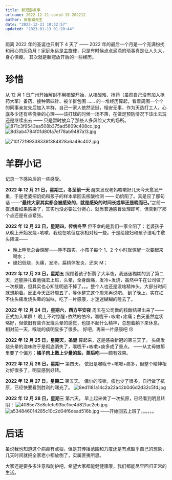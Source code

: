 ```yaml
---
title: 新冠那点事
urlname: 2022-12-21-covid-19-202212
author: 章鱼猫先生
date: "2022-12-21 10:32:57"
updated: "2023-01-13 01:20:44"
---
```


距离 2022 年的圣诞也只剩下 4 天了 —— 2022 年的最后一个月是一个充满纷扰和闹心的灰色月！家庭永远是主旋律，只是有时候点点滴滴的琐事真是让人头大，身心俱疲。
其次就是新冠放开后的一些经历。

# 珍惜

从 12 月 1 日广州开始解封不用核酸开始，从核酸难、抢药（虽然自己没有加入抢药大军）备药、接种第四针、被羊群包围 ...... 的一堆经历算起，看着周围一个个的同事亲友先后加入羊群，自己一家人依然坚挺，相安无事，作为天选打工人，心底多少还有些侥幸的心理——该打球的时候一场不落，在做足预防情况下该出去玩还是继续出去 —— 只是暂时放弃了那些人多风险又大的场所。
![871c3f9543ea508b375ad5609c408cc.jpg](https://shub-1251708715.cos.ap-guangzhou.myqcloud.com/elog-cookbook-img/FqNT7d4e9nwmkYhHHM0AI5LaE57q.jpeg)
![8d3ab4784f01d80fa7ef78ab9487a13.jpg](https://shub-1251708715.cos.ap-guangzhou.myqcloud.com/elog-cookbook-img/Fm5-9BT7zcBsr8brMDw2Fo6GfWjU.jpeg)

![710f72f99338338f384828a6a49c402.jpg](https://shub-1251708715.cos.ap-guangzhou.myqcloud.com/elog-cookbook-img/FlTU3NvkQH5CydjWBnvLq8eCldUw.jpeg)

# 羊群小记

记录一下感染后的一些感受。

**2022 年 12 月 21 日，星期三，冬至前一天**
醒来发现老妈咳嗽好几天今天愈发严重，于是老婆把奶奶和孩子的样本拿回去核酸检测 —— 奶奶阳了。真是应了那句话 ——“**最终大家其实都会被感染的，就是感染的时间长或早还是晚而已。**”之前一直想着如果感染了，其实也没必要过分担心，就当普通感冒处理即可，但真到了那个点还是有点紧张。

**2022 年 12 月 22 日，星期四，传统冬至**
但不幸的是我们一家全阳了：老婆孩子从晚上开始发烧+咳嗽，我也在咳但症状相对轻一些。于是给媳妇和孩子湿毛巾敷头降温——

- 晚上睡觉总会惊醒——睡不踏实，小孩子每个 1、2 个小时就惊醒一次要起来喝水；
- 媳妇低烧，头痛，发冷，扁桃体发炎，还来 M；

**2022 年 12 月 23 日，星期五**
照顾着孩子折腾了大半夜，我迷迷糊糊的到了第二天，还能挣扎着勉强去上班，头晕，全身酸痛，发冷+发烧，虽然中午在公司做了一次核酸，但其实也心知肚明逃不掉了。。。整个人也还是没啥精神头，大部分时间就想躺着。反正今天正好周五了，等休整完这个周末再说吧。
到了晚上，实在扛不住头痛发烧头晕的滋味，吃了一片感康，才迷迷糊糊的睡去了。

**2022 年 12 月 24 日，星期六，西方平安夜**
周五在公司做的核酸结果出来了——正式加入羊群！
晚上不时惊醒+依然的怕冷，喉咙干+咳嗽+疼痛；白天虽然症状略好，但依旧有些许发烧头晕的感觉，也提不起什么精神，总想着躺下来休息。
相对前一天，喉咙的痰明显多了很多。
好吧，再来一片感康吧 😢

**2022 年 12 月 25 日，星期天，圣诞**
算起来，这是感染新冠的第三天了。
头痛发烧头晕的滋味终于是彻底消失了，喉咙干+咳嗽+痰多成了重点。
——从丈母娘那里要了个偏方：**橘子肉上撒上少量的盐，蒸后吃**——颇有效果。

**2022 年 12 月 26 日，星期一**
第四天。
依旧是喉咙干+咳嗽+痰多，但整个精神相对好很多了，明显感到好转。

**2022 年 12 月 27 日，星期二**
第五天。
偶尔的咳嗽，痰也少了很多，自行做了抗原，已经快要看到胜利的曙光了。
![8ed1181a14c2a22a42b0d6d2d32c5fd.jpg](https://shub-1251708715.cos.ap-guangzhou.myqcloud.com/elog-cookbook-img/FhT2cjs390H5-wyIZilSm86cj9iC.jpeg)

**2022 年 12 月 28 日，星期三**
第六天。
早上起来做了一次抗原，已经看到明显转阴！
![4085e73e8cfefc93bc1be4d82fac2eb.jpg](https://shub-1251708715.cos.ap-guangzhou.myqcloud.com/elog-cookbook-img/Fl9OT9nj5TuksoGyrXNPaaGaWA6W.jpeg)
![a534846014285c10c2d04f6dead516b.jpg](https://shub-1251708715.cos.ap-guangzhou.myqcloud.com/elog-cookbook-img/Fhwd0UAF_5J5m-1MygGo1LrxH77f.jpeg)
——开始回去上班了。。。。。。

# 后话

虽说我也知道这个病毒有点狠，但是其传播范围和力度还是有点超乎自己的想象，几天时间就把全家老小都放倒了，实属匪夷所思。

大家还是要多多注意和防护吧，希望大家都能健健康康，我们都能尽早回归正常的生活。
